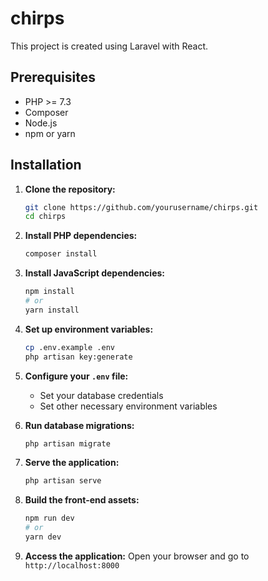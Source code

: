# chirps

This project is created using Laravel with React.

## Prerequisites
- PHP >= 7.3
- Composer
- Node.js
- npm or yarn

## Installation

1. **Clone the repository:**
    ```sh
    git clone https://github.com/yourusername/chirps.git
    cd chirps
    ```

2. **Install PHP dependencies:**
    ```sh
    composer install
    ```

3. **Install JavaScript dependencies:**
    ```sh
    npm install
    # or
    yarn install
    ```

4. **Set up environment variables:**
    ```sh
    cp .env.example .env
    php artisan key:generate
    ```

5. **Configure your `.env` file:**
    - Set your database credentials
    - Set other necessary environment variables

6. **Run database migrations:**
    ```sh
    php artisan migrate
    ```

7. **Serve the application:**
    ```sh
    php artisan serve
    ```

8. **Build the front-end assets:**
    ```sh
    npm run dev
    # or
    yarn dev
    ```

9. **Access the application:**
    Open your browser and go to `http://localhost:8000`
